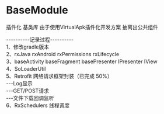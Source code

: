 # BaseModule
插件化 基类库
由于使用VirtualApk插件化开发方案 抽离出公共组件

----------记录过程----------</br>
1、修改gradle版本 </br>
2、rxJava rxAndroid rxPermissions rxLifecycle </br>
3、baseActivity baseFragment basePresenter IPresenter IView </br>
4、SoLoaderUtil </br>
5、Retrofit 网络请求框架封装（已完成 50%）</br>
---Log显示   </br>
---GET/POST请求</br>
---文件下载回调监听</br>
6、RxSchedulers 线程调度
